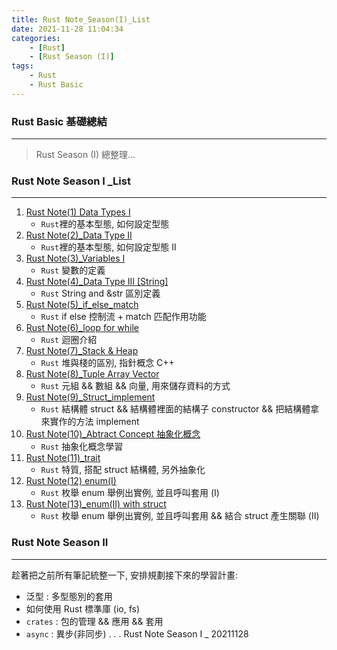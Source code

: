 ```yaml
---
title: Rust Note_Season(I)_List
date: 2021-11-28 11:04:34
categories:
    - [Rust]
    - [Rust Season (I)]
tags:
    - Rust
    - Rust Basic
---
```


### Rust Basic 基礎總結

---

> Rust Season (I) 總整理...<br>

<!--more-->

### Rust Note Season I \_List

---

1. [Rust Note(1) Data Types I](https://kyllsccs.github.io/2021/10/20/20211016/)
    - `Rust`裡的基本型態, 如何設定型態
2. [Rust Note(2)\_Data Type II](https://kyllsccs.github.io/2021/10/17/20211017/)
    - `Rust`裡的基本型態, 如何設定型態 II
3. [Rust Note(3)\_Variables I](https://kyllsccs.github.io/2021/10/20/20211020/)
    - `Rust` 變數的定義
4. [Rust Note(4)\_Data Type III [String]](https://kyllsccs.github.io/2021/10/23/20211023_1/)
    - `Rust` String and &str 區別定義
5. [Rust Note(5)\_if_else_match](https://kyllsccs.github.io/2021/10/23/20211023-2/)
    - `Rust` if else 控制流 + match 匹配作用功能
6. [Rust Note(6)\_loop for while](https://kyllsccs.github.io/2021/10/25/20211025/)
    - `Rust` 迴圈介紹
7. [Rust Note(7)\_Stack & Heap](https://kyllsccs.github.io/2021/10/30/20211030-1/)
    - `Rust` 堆與棧的區別, 指針概念 C++
8. [Rust Note(8)\_Tuple Array Vector](https://kyllsccs.github.io/2021/11/01/20211011-1/)
    - `Rust` 元組 && 數組 && 向量, 用來儲存資料的方式
9. [Rust Note(9)\_Struct_implement](https://kyllsccs.github.io/2021/11/05/20211105-1/)
    - `Rust` 結構體 struct && 結構體裡面的結構子 constructor && 把結構體拿來實作的方法 implement
10. [Rust Note(10)\_Abtract Concept 抽象化概念](https://kyllsccs.github.io/2021/11/14/20211114-1-1/)
    - `Rust` 抽象化概念學習
11. [Rust Note(11)\_trait](https://kyllsccs.github.io/2021/11/23/20211122-1/)
    - `Rust` 特質, 搭配 struct 結構體, 另外抽象化
12. [Rust Note(12) enum(I)](https://kyllsccs.github.io/2021/11/24/20211124-1/)
    - `Rust` 枚舉 enum 舉例出實例, 並且呼叫套用 (I)
13. [Rust Note(13)\_enum(II) with struct](https://kyllsccs.github.io/2021/11/25/20211125-1/)
    - `Rust` 枚舉 enum 舉例出實例, 並且呼叫套用 && 結合 struct 產生關聯 (II)

### Rust Note Season II

---

趁著把之前所有筆記統整一下, 安排規劃接下來的學習計畫:

-   泛型 : 多型態別的套用
-   如何使用 Rust 標準庫 (io, fs)
-   `crates` : 包的管理 && 應用 && 套用
-   `async` : 異步(非同步)
    .
    .
    .
    Rust Note Season I \_ 20211128
